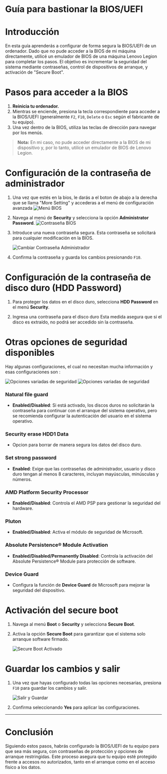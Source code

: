 # Guía para bastionar la BIOS/UEFI 

# Introducción

En esta guía aprenderás a configurar de forma segura la BIOS/UEFI de un ordenador. Dado que no pude acceder a la BIOS de mi máquina directamente, utilicé un emulador de BIOS de una máquina Lenovo Legion para completar los pasos. El objetivo es incrementar la seguridad del sistema mediante contraseñas, control de dispositivos de arranque, y activación de "Secure Boot".

# Pasos para acceder a la BIOS

1. **Reinicia tu ordenador.**
2. Mientras se enciende, presiona la tecla correspondiente para acceder a la BIOS/UEFI (generalmente `F2`, `F10`, `Delete` o `Esc` según el fabricante de tu equipo).
3. Una vez dentro de la BIOS, utiliza las teclas de dirección para navegar por los menús.

> **Nota:** En mi caso, no pude acceder directamente a la BIOS de mi dispositivo y, por lo tanto, utilicé un emulador de BIOS de Lenovo Legion.

# Configuración de la contraseña de administrador

1. Una vez que estés en la bios, le darás a el boton de abajo a la derecha que se llama "More Setting" y accederas a el menú de configuración avanzada
![Menú BIOS](./images/menu_bios.png)
2. Navega al menú de **Security** y selecciona la opción **Administrator Password**.
![Contraseña BIOS](./images/passwd_bios.png)
3. Introduce una nueva contraseña segura. Esta contraseña se solicitará para cualquier modificación en la BIOS.
   
   ![Cambiar Contraseña Administrador](./images/change_pwd_bios.png)

3. Confirma la contraseña y guarda los cambios presionando `F10`.

# Configuración de la contraseña de disco duro (HDD Password)

1. Para proteger los datos en el disco duro, selecciona **HDD Password** en el menú **Security**.


2. Ingresa una contraseña para el disco duro Esta medida asegura que si el disco es extraído, no podrá ser accedido sin la contraseña.

# Otras opciones de seguridad disponibles

Hay algunas configuraciones, el cual no necesitan mucha información y esas configuraciones son :

![Opciones variadas de seguridad](./images/opciones_bios.png)
![Opciones variadas de seguridad](./images/opciones_bios2.png)


### **Natural file guard**
- **Enabled/Disabled**: Si está activado, los discos duros no solicitarán la contraseña para continuar con el arranque del sistema operativo, pero se recomienda configurar la autenticación del usuario en el sistema operativo.

### **Security erase HDD1 Data**
- Opcion para borrar de manera segura los datos del disco duro.

### **Set strong password**
- **Enabled**: Exige que las contraseñas de administrador, usuario y disco duro tengan al menos 8 caracteres, incluyan mayúsculas, minúsculas y números.

### **AMD Platform Security Processor**
- **Enabled/Disabled**: Controla el AMD PSP para gestionar la seguridad del hardware.

### **Pluton**
- **Enabled/Disabled**: Activa el módulo de seguridad de Microsoft.

### **Absolute Persistence® Module Activation**
- **Enabled/Disabled/Permanently Disabled**: Controla la activación del Absolute Persistence® Module para protección de software.

### **Device Guard**
- Configura la función de **Device Guard** de Microsoft para mejorar la seguridad del dispositivo.



# Activación del secure boot

1. Navega al menú **Boot** o **Security** y selecciona **Secure Boot**.
2. Activa la opción **Secure Boot** para garantizar que el sistema solo arranque software firmado.
   
   ![Secure Boot Activado](./images/secure_boot_bios.png)

# Guardar los cambios y salir

1. Una vez que hayas configurado todas las opciones necesarias, presiona `F10` para guardar los cambios y salir.
   
   ![Salir y Guardar](./images/exit_bios.png)

2. Confirma seleccionando **Yes** para aplicar las configuraciones.

---

# Conclusión

Siguiendo estos pasos, habrás configurado la BIOS/UEFI de tu equipo para que sea más segura, con contraseñas de protección y opciones de arranque restringidas. Este proceso asegura que tu equipo esté protegido frente a accesos no autorizados, tanto en el arranque como en el acceso físico a los datos.

